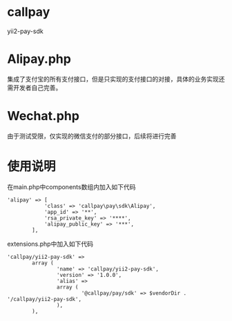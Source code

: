 # callpay
yii2-pay-sdk
# Alipay.php
集成了支付宝的所有支付接口，但是只实现的支付接口的对接，具体的业务实现还需开发者自己完善。
# Wechat.php
由于测试受限，仅实现的微信支付的部分接口，后续将进行完善
# 使用说明
在main.php中components数组内加入如下代码
```
'alipay' => [
			'class' => 'callpay\pay\sdk\Alipay',
			'app_id' => '**',
			'rsa_private_key' => '****',
			'alipay_public_key' => '***',
		],
```

extensions.php中加入如下代码
```
'callpay/yii2-pay-sdk' =>
		array (
				'name' => 'callpay/yii2-pay-sdk',
				'version' => '1.0.0',
				'alias' =>
				array (
						'@callpay/pay/sdk' => $vendorDir . '/callpay/yii2-pay-sdk',
				),
		),
```
